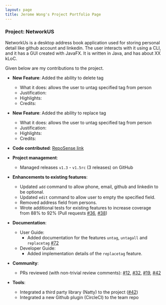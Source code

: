 ```yaml
---
layout: page
title: Jerome Wong's Project Portfolio Page
---
```


### Project: NetworkUS

NetworkUs is a desktop address book application used for storing personal detail like github account and linkedin. The user interacts with it using a CLI, and it has a GUI created with JavaFX. It is written in Java, and has about XX kLoC.

Given below are my contributions to the project.

* **New Feature**: Added the ability to delete tag
    * What it does: allows the user to untag specified tag from person 
    * Justification: 
    * Highlights: 
    * Credits: 

* **New Feature**: Added the ability to replace tag
    * What it does: allows the user to untag specified tag from person
    * Justification:
    * Highlights:
    * Credits:

* **Code contributed**: [RepoSense link]()

* **Project management**:
    * Managed releases `v1.3` - `v1.5rc` (3 releases) on GitHub

* **Enhancements to existing features**:
    * Updated `add` command to allow phone, email, github and linkedin to be optional.
    * Updated `edit` command to allow user to empty the specified field.
    * Removed address field from persons.
    * Wrote additional tests for existing features to increase coverage from 88% to 92% (Pull requests [\#36](), [\#38]())

* **Documentation**:
    * User Guide:
        * Added documentation for the features `untag`, `untagall` and `replacetag` [\#72]()
    * Developer Guide:
        * Added implementation details of the `replacetag` feature.

* **Community**:
    * PRs reviewed (with non-trivial review comments): [\#12](), [\#32](), [\#19](), [\#42]()

* **Tools**:
    * Integrated a third party library (Natty) to the project ([\#42]())
    * Integrated a new Github plugin (CircleCI) to the team repo
